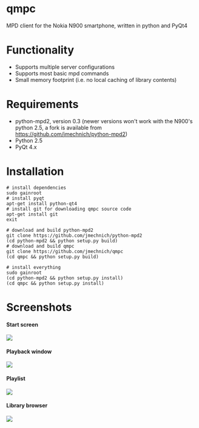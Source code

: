 qmpc
====

MPD client for the Nokia N900 smartphone, written in python and PyQt4

Functionality
=============

- Supports multiple server configurations
- Supports most basic mpd commands
- Small memory footprint (i.e. no local caching of library contents)

Requirements
============

- python-mpd2, version 0.3 (newer versions won't work with the N900's python 2.5, a fork is available from https://github.com/jmechnich/python-mpd2)
- Python 2.5
- PyQt 4.x

Installation
============

```
# install dependencies
sudo gainroot
# install pyqt
apt-get install python-qt4
# install git for downloading qmpc source code
apt-get install git
exit

# download and build python-mpd2
git clone https://github.com/jmechnich/python-mpd2
(cd python-mpd2 && python setup.py build)
# download and build qmpc
git clone https://github.com/jmechnich/qmpc
(cd qmpc && python setup.py build)

# install everything
sudo gainroot
(cd python-mpd2 && python setup.py install)
(cd qmpc && python setup.py install)
```

Screenshots
===========

#### Start screen
![](https://raw.github.com/jmechnich/qmpc/master/screens/Screenshot-20141015-112123.png)

#### Playback window
![](https://raw.github.com/jmechnich/qmpc/master/screens/Screenshot-20141014-114538.png)

#### Playlist
![](https://raw.github.com/jmechnich/qmpc/master/screens/Screenshot-20141014-115009.png)

#### Library browser
![](https://raw.github.com/jmechnich/qmpc/master/screens/Screenshot-20141014-114407.png)
